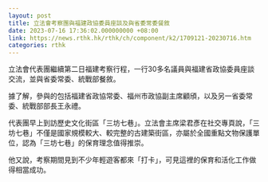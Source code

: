 ```yaml
---
layout: post
title: 立法會考察團與福建政協委員座談及與省委常委餐敘
date: 2023-07-16 17:36:02.000000000 +08:00
link: https://news.rthk.hk/rthk/ch/component/k2/1709121-20230716.htm
categories: rthk
---
```


立法會代表團繼續第二日福建考察行程，一行30多名議員與福建省政協委員座談交流，並與省委常委、統戰部餐敘。

據了解，參與的包括福建省政協常委、福州市政協副主席顧頎，以及另一省委常委、統戰部部長王永禮。

代表團早上到訪歷史文化街區「三坊七巷」。立法會主席梁君彥在社交專頁說，「三坊七巷」不僅是國家規模較大、較完整的古建築街區，亦屬於全國重點文物保護單位，認為「三坊七巷」的保育理念值得推崇。

他又說，考察期間見到不少年輕遊客都來「打卡」，可見這裡的保育和活化工作做得相當成功。
